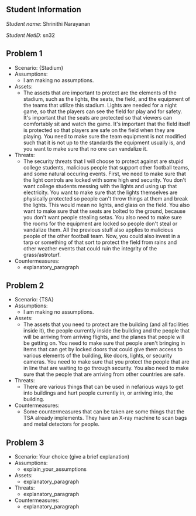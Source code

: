 ## Student Information
_Student name_: Shrinithi Narayanan

_Student NetID_: sn32

## Problem 1
- Scenario: {Stadium}
- Assumptions:
  - I am making no assumptions.
- Assets:
  - The assets that are important to protect are the elements of the stadium, such as the lights, the seats, the field, and the equipment of the teams that utilize this stadium. Lights are needed for a night game, so that the players can see the field for play and for safety. It's important that the seats are protected so that viewers can comfortably sit and watch the game. It's important that the field itself is protected so that players are safe on the field when they are playing. You need to make sure the team equipment is not modified such that it is not up to the standards the equipment usually is, and you want to make sure that no one can vandalize it.
- Threats:
  - The security threats that I will choose to protect against are stupid college students, malicious people that support other football teams, and some natural occuring events. First, we need to make sure that the light controls are locked with some high end security. You don't want college students messing with the lights and using up that electricity. You want to make sure that the lights themselves are physically protected so people can't throw things at them and break the lights. This would mean no lights, and glass on the field. You also want to make sure that the seats are bolted to the ground, because you don't want people stealing setas. You also need to make sure the rooms for the equipment are locked so people don't steal or vandalize them. All the previous stuff also applies to malicious people of the other football team. Now, you could also invest in a tarp or something of that sort to protect the field from rains and other weather events that could ruin the integrity of the grass/astroturf.
- Countermeasures:
  - explanatory_paragraph

## Problem 2
- Scenario: {TSA}
- Assumptions:
  - I am making no assumptions.
- Assets:
  - The assets that you need to protect are the building (and all facilities inside it), the people currently inside the building and the people that will be arriving from arriving flights, and the planes that people will be getting on. You need to make sure that people aren't bringing in items that can get by locked doors that could give them access to various elements of the building, like doors, lights, or security cameras. You need to make sure that you protect the people that are in line that are waiting to go through security. You also need to make sure that the people that are arriving from other countries are safe.
- Threats:
  - There are various things that can be used in nefarious ways to get into buildings and hurt people currently in, or arriving into, the building.
- Countermeasures:
  - Some countermeasures that can be taken are some things that the TSA already implements. They have an X-ray machine to scan bags and metal detectors for people.

## Problem 3
- Scenario: Your choice (give a brief explanation)
- Assumptions:
  - explain_your_assumptions
- Assets:
  - explanatory_paragraph
- Threats:
  - explanatory_paragraph 
- Countermeasures:
  - explanatory_paragraph